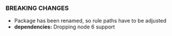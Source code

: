### BREAKING CHANGES

* Package has been renamed, so rule paths have to be adjusted
* **dependencies:** Dropping node 6 support
